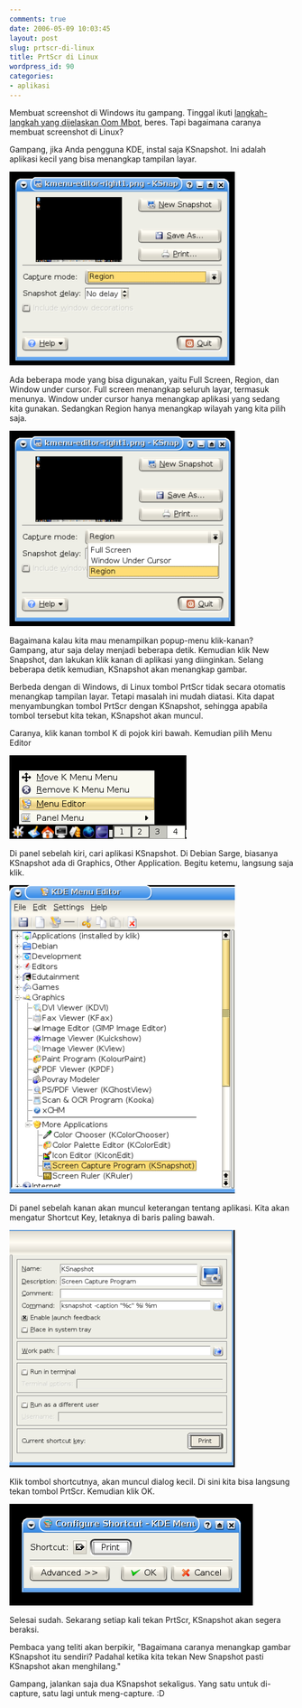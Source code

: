```yaml
---
comments: true
date: 2006-05-09 10:03:45
layout: post
slug: prtscr-di-linux
title: PrtScr di Linux
wordpress_id: 90
categories:
- aplikasi
---
```


Membuat screenshot di Windows itu gampang. Tinggal ikuti [langkah-langkah yang dijelaskan Oom Mbot](http://mbot.multiply.com/journal/item/225), beres. Tapi bagaimana caranya membuat screenshot di Linux?

Gampang, jika Anda pengguna KDE, instal saja KSnapshot. Ini adalah aplikasi kecil yang bisa menangkap tampilan layar. 

[![KSnapshot ](/images/uploads/2006/05/ksnapshot.png)](/images/uploads/2006/05/ksnapshot.png)

Ada beberapa mode yang bisa digunakan, yaitu Full Screen, Region, dan Window under cursor. Full screen menangkap seluruh layar, termasuk menunya. Window under cursor hanya menangkap aplikasi yang sedang kita gunakan. Sedangkan Region hanya menangkap wilayah yang kita pilih saja. 

[![KSnapshot Mode ](/images/uploads/2006/05/ksnapshot-mode.png)](/images/uploads/2006/05/ksnapshot-mode.png)

Bagaimana kalau kita mau menampilkan popup-menu klik-kanan? Gampang, atur saja delay menjadi beberapa detik. Kemudian klik New Snapshot, dan lakukan klik kanan di aplikasi yang diinginkan. Selang beberapa detik kemudian, KSnapshot akan menangkap gambar.

Berbeda dengan di Windows, di Linux tombol PrtScr tidak secara otomatis menangkap tampilan layar. Tetapi masalah ini mudah diatasi. Kita dapat menyambungkan tombol PrtScr dengan KSnapshot, sehingga apabila tombol tersebut kita tekan, KSnapshot akan muncul. 

Caranya, klik kanan tombol K di pojok kiri bawah. Kemudian pilih Menu Editor

[![Right Click K ](/images/uploads/2006/05/kmenu-properties.png)](/images/uploads/2006/05/kmenu-properties.png)

Di panel sebelah kiri, cari aplikasi KSnapshot. Di Debian Sarge, biasanya KSnapshot ada di Graphics, Other Application. Begitu ketemu, langsung saja klik. 

[![Menu Editor - Left Pane ](/images/uploads/2006/05/kmenu-editor-left.png)](/images/uploads/2006/05/kmenu-editor-left.png)

Di panel sebelah kanan akan muncul keterangan tentang aplikasi. Kita akan mengatur Shortcut Key, letaknya di baris paling bawah. 

[![Menu Editor - Right Pane ](/images/uploads/2006/05/kmenu-editor-right.png)](/images/uploads/2006/05/kmenu-editor-right.png)

Klik tombol shortcutnya, akan muncul dialog kecil. Di sini kita bisa langsung tekan tombol PrtScr. Kemudian klik OK. 

[![Edit Shortcut ](/images/uploads/2006/05/edit-shortcut.png)](/images/uploads/2006/05/edit-shortcut.png)

Selesai sudah. Sekarang setiap kali tekan PrtScr, KSnapshot akan segera beraksi.

Pembaca yang teliti akan berpikir, "Bagaimana caranya menangkap gambar KSnapshot itu sendiri? Padahal ketika kita tekan New Snapshot pasti KSnapshot akan menghilang."

Gampang, jalankan saja dua KSnapshot sekaligus. Yang satu untuk di-capture, satu lagi untuk meng-capture. :D
